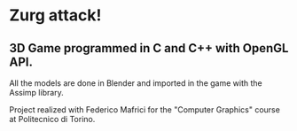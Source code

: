 # Zurg attack!

## 3D Game programmed in C and C++ with OpenGL API.

All the models are done in Blender and imported in the game with the Assimp library.

Project realized with Federico Mafrici for the "Computer Graphics" course at Politecnico di Torino.
